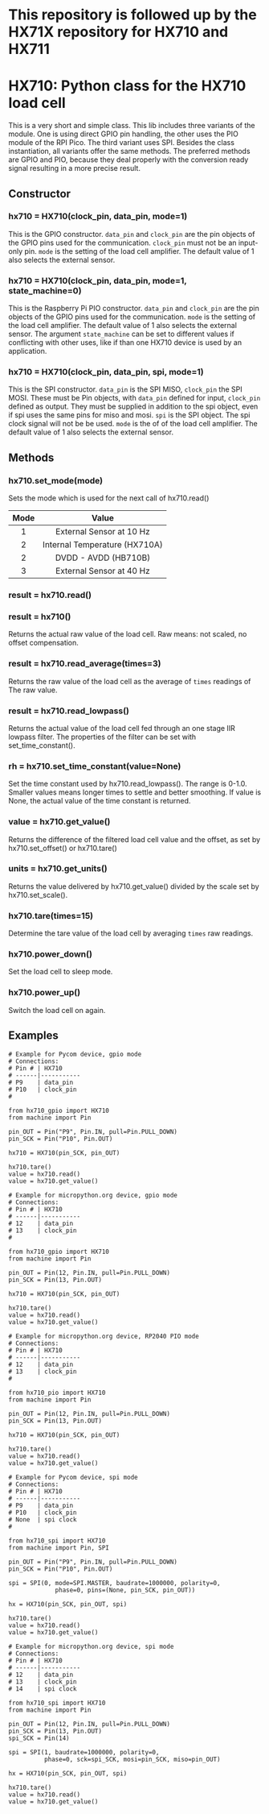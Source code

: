 # This repository is followed up by the HX71X repository for HX710 and HX711

# HX710: Python class for the HX710 load cell

This is a very short and simple class. This lib includes three variants of the
module. One is using direct GPIO pin handling, the other uses the PIO
module of the RPI Pico. The third variant uses SPI.
Besides the class instantiation, all variants offer the same methods.
The preferred methods are GPIO and PIO, because they deal properly with the conversion
ready signal resulting in a more precise result.

## Constructor

### hx710 = HX710(clock_pin, data_pin, mode=1)

This is the GPIO constructor. `data_pin` and `clock_pin` are the pin objects
of the GPIO pins used for the communication. `clock_pin` must not be an input-only pin.
`mode` is the setting of the load cell amplifier.
The default value of 1 also selects the external sensor.

### hx710 = HX710(clock_pin, data_pin, mode=1, state_machine=0)

This is the Raspberry Pi PIO constructor. `data_pin` and `clock_pin` are the pin objects
of the GPIO pins used for the communication.
`mode` is the setting of the load cell amplifier.
The default value of 1 also selects the external sensor.
The argument `state_machine` can be set to different values if conflicting with
other uses, like if than one HX710 device is used by an application.

### hx710 = HX710(clock_pin, data_pin, spi, mode=1)

This is the SPI constructor. `data_pin` is the SPI MISO, `clock_pin` the SPI MOSI. These must be
Pin objects, with `data_pin` defined for input, `clock_pin` defined as output.
They must be supplied in addition to the spi object, even if spi uses
the same  pins for miso and mosi.
`spi` is the SPI object. The spi clock signal will not be be used.
`mode` is the of of the load cell amplifier.
The default value of 1 also selects the external sensor.

## Methods

### hx710.set_mode(mode)

Sets the mode which is used for the next call of hx710.read()

|Mode|Value|
|:-:|:-:|
|1|External Sensor at 10 Hz|
|2|Internal Temperature (HX710A)|
|2|DVDD - AVDD (HB710B)|
|3|External Sensor at 40 Hz|

### result = hx710.read()
### result = hx710()

Returns the actual raw value of the load cell. Raw means: not scaled, no offset
compensation.

### result = hx710.read_average(times=3)

Returns the raw value of the load cell as the average of `times` readings of The
raw value.

### result = hx710.read_lowpass()

Returns the actual value of the load cell fed through an one stage IIR lowpass
filter. The properties of the filter can be set with set_time_constant().

### rh = hx710.set_time_constant(value=None)

Set the time constant used by hx710.read_lowpass(). The range is 0-1.0. Smaller
values means longer times to settle and better smoothing.
If value is None, the actual value of the time constant is returned.

### value = hx710.get_value()

Returns the difference of the filtered load cell value and the offset, as set by hx710.set_offset() or hx710.tare()

### units = hx710.get_units()

Returns the value delivered by hx710.get_value() divided by the scale set by
hx710.set_scale().

### hx710.tare(times=15)

Determine the tare value of the load cell by averaging `times` raw readings.

### hx710.power_down()

Set the load cell to sleep mode.

### hx710.power_up()

Switch the load cell on again.

## Examples

```
# Example for Pycom device, gpio mode
# Connections:
# Pin # | HX710
# ------|-----------
# P9    | data_pin
# P10   | clock_pin
#

from hx710_gpio import HX710
from machine import Pin

pin_OUT = Pin("P9", Pin.IN, pull=Pin.PULL_DOWN)
pin_SCK = Pin("P10", Pin.OUT)

hx710 = HX710(pin_SCK, pin_OUT)

hx710.tare()
value = hx710.read()
value = hx710.get_value()
```

```
# Example for micropython.org device, gpio mode
# Connections:
# Pin # | HX710
# ------|-----------
# 12    | data_pin
# 13    | clock_pin
#

from hx710_gpio import HX710
from machine import Pin

pin_OUT = Pin(12, Pin.IN, pull=Pin.PULL_DOWN)
pin_SCK = Pin(13, Pin.OUT)

hx710 = HX710(pin_SCK, pin_OUT)

hx710.tare()
value = hx710.read()
value = hx710.get_value()
```

```
# Example for micropython.org device, RP2040 PIO mode
# Connections:
# Pin # | HX710
# ------|-----------
# 12    | data_pin
# 13    | clock_pin
#

from hx710_pio import HX710
from machine import Pin

pin_OUT = Pin(12, Pin.IN, pull=Pin.PULL_DOWN)
pin_SCK = Pin(13, Pin.OUT)

hx710 = HX710(pin_SCK, pin_OUT)

hx710.tare()
value = hx710.read()
value = hx710.get_value()
```

```
# Example for Pycom device, spi mode
# Connections:
# Pin # | HX710
# ------|-----------
# P9    | data_pin
# P10   | clock_pin
# None  | spi clock
#

from hx710_spi import HX710
from machine import Pin, SPI

pin_OUT = Pin("P9", Pin.IN, pull=Pin.PULL_DOWN)
pin_SCK = Pin("P10", Pin.OUT)

spi = SPI(0, mode=SPI.MASTER, baudrate=1000000, polarity=0,
             phase=0, pins=(None, pin_SCK, pin_OUT))

hx = HX710(pin_SCK, pin_OUT, spi)

hx710.tare()
value = hx710.read()
value = hx710.get_value()
```

```
# Example for micropython.org device, spi mode
# Connections:
# Pin # | HX710
# ------|-----------
# 12    | data_pin
# 13    | clock_pin
# 14    | spi clock

from hx710_spi import HX710
from machine import Pin

pin_OUT = Pin(12, Pin.IN, pull=Pin.PULL_DOWN)
pin_SCK = Pin(13, Pin.OUT)
spi_SCK = Pin(14)

spi = SPI(1, baudrate=1000000, polarity=0,
          phase=0, sck=spi_SCK, mosi=pin_SCK, miso=pin_OUT)

hx = HX710(pin_SCK, pin_OUT, spi)

hx710.tare()
value = hx710.read()
value = hx710.get_value()
```

